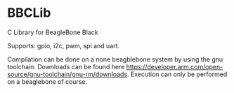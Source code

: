 # BBCLib
C Library for BeagleBone Black

Supports: gpio, i2c, pwm, spi and uart.

Compilation can be done on a none beagblebone system by using the gnu toolchain. Downloads can be found here https://developer.arm.com/open-source/gnu-toolchain/gnu-rm/downloads.
Execution can only be performed on a beaglebone of course.

